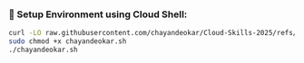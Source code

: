 <h3>🚀 Setup Environment using Cloud Shell:</h3>

```bash
curl -LO raw.githubusercontent.com/chayandeokar/Cloud-Skills-2025/refs/heads/master/Terraform%20Essentials%3A%20Google%20Compute%20Engine%20Instance/chayandeokar.sh
sudo chmod +x chayandeokar.sh
./chayandeokar.sh
```
